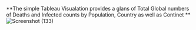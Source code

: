 **The simple Tableau Visualation provides a glans of Total Global numbers of Deaths and Infected counts by Population, Country as well as Continet
**
![Screenshot (133)](https://user-images.githubusercontent.com/64422300/146546596-6bac5db7-e3f5-491a-a399-6f21d1a24e62.png)
